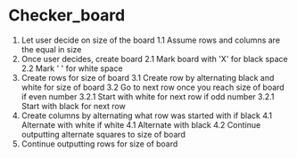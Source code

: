 # Checker_board
1. Let user decide on size of the board
  1.1 Assume rows and columns are the equal in size
2. Once user decides, create board
  2.1 Mark board with 'X' for black space
  2.2 Mark ' ' for white space
3. Create rows for size of board
  3.1 Create row by alternating black and white for size of board
  3.2 Go to next row once you reach size of board
    if even number
      3.2.1 Start with white for next row
    if odd number
      3.2.1 Start with black for next row
4. Create columns by alternating what row was started with
  if black
  4.1 Alternate with white
  if white
  4.1 Alternate with black
  4.2 Continue outputting alternate squares to size of board
5. Continue outputting rows for size of board

